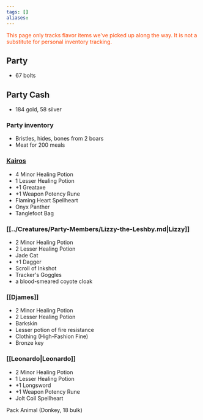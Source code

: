 ```yaml
---
tags: []
aliases:
---
```

<font style="color:orangered">This page only tracks flavor items we've picked up along the way. It is not a substitute for personal inventory tracking.</font> 
## Party
- 67 bolts
## Party Cash
- 184 gold, 58 silver
### Party inventory
- Bristles, hides, bones from 2 boars
- Meat for 200 meals
### [Kairos](../Creatures/Party-Members/Kairos.md)
- 4 Minor Healing Potion
- 1 Lesser Healing Potion
- +1 Greataxe
- +1 Weapon Potency Rune
- Flaming Heart Spellheart
- Onyx Panther
- Tanglefoot Bag
### [[../Creatures/Party-Members/Lizzy-the-Leshby.md|Lizzy]]
- 2 Minor Healing Potion
- 2 Lesser Healing Potion
- Jade Cat
- +1 Dagger
- Scroll of Inkshot
- Tracker's Goggles
- a blood-smeared coyote cloak
### [[Djames]]
- 2 Minor Healing Potion 
- 2 Lesser Healing Potion 
- Barkskin
 - Lesser potion of fire resistance
 - Clothing (High-Fashion Fine)
 - Bronze key
### [[Leonardo|Leonardo]]
- 2 Minor Healing Potion
- 1 Lesser Healing Potion
- +1 Longsword 
- +1 Weapon Potency Rune
- Jolt Coil Spellheart

Pack Animal (Donkey, 18 bulk)